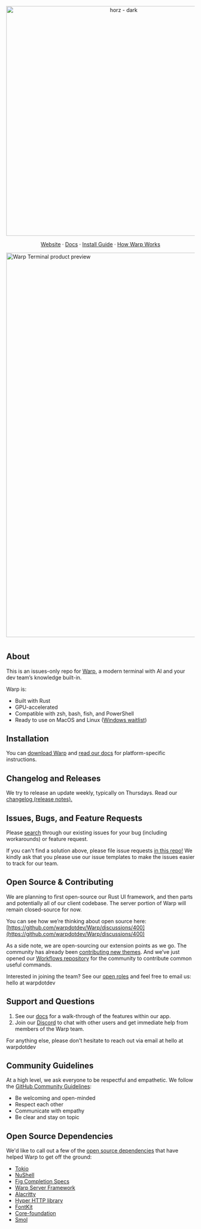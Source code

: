 <p align="center">
    <a href="https://app.warp.dev/get_warp">
    <img width="612" alt="horz - dark" src="https://storage.googleapis.com/warpdotdev-content/warp_logo-21_10.png">
    </a>
</p>

<p align="center">
  <a href="https://www.warp.dev">Website</a>
  ·
  <a href="https://docs.warp.dev">Docs</a>
  ·
  <a href="https://docs.warp.dev/getting-started/getting-started-with-warp">Install Guide</a>
  ·
  <a href="https://www.warp.dev/blog/how-warp-works">How Warp Works</a>
</p>

<a href="https://www.warp.dev">
    <img width="1024" alt="Warp Terminal product preview" src="https://storage.googleapis.com/warpdotdev-content/warp-product-24_10.png">
</a>

<h1></h1>

## About

This is an issues-only repo for [Warp](https://www.warp.dev), a modern terminal with AI and your dev team’s knowledge built-in.

Warp is:
* Built with Rust
* GPU-accelerated
* Compatible with zsh, bash, fish, and PowerShell
* Ready to use on MacOS and Linux ([Windows waitlist](https://www.warp.dev/windows-terminal))

## Installation

You can [download Warp](https://www.warp.dev/download) and [read our docs](https://docs.warp.dev/getting-started/getting-started-with-warp) for platform-specific instructions.

## Changelog and Releases

We try to release an update weekly, typically on Thursdays. Read our [changelog (release notes).](https://docs.warp.dev/getting-started/changelog)

## Issues, Bugs, and Feature Requests

Please [search](https://github.com/warpdotdev/warp/issues?q=is%3Aissue+is%3Aopen+a+sort%3Areactions-%2B1-desc) through our existing issues for your bug (including workarounds) or feature request.

If you can't find a solution above, please file issue requests [in this repo!](https://github.com/warpdotdev/warp/issues/new/choose)
We kindly ask that you please use our issue templates to make the issues easier to track for our team.

## Open Source & Contributing

We are planning to first open-source our Rust UI framework, and then parts and potentially all of our client codebase. The server portion of Warp will remain closed-source for now.

You can see how we’re thinking about open source here: [https://github.com/warpdotdev/Warp/discussions/400](https://github.com/warpdotdev/Warp/discussions/400)

As a side note, we are open-sourcing our extension points as we go. The community has already been [contributing new themes](https://github.com/warpdotdev/themes). And we’ve just opened our [Workflows repository](https://github.com/warpdotdev/workflows) for the community to contribute common useful commands.

Interested in joining the team? See our [open roles](https://www.warp.dev/careers) and feel free to email us: hello at warpdotdev

## Support and Questions

1. See our [docs](https://docs.warp.dev/) for a walk-through of the features within our app.
2. Join our [Discord](https://discord.gg/warpdotdev) to chat with other users and get immediate help from members of the Warp team.

For anything else, please don't hesitate to reach out via email at hello at warpdotdev

## Community Guidelines

At a high level, we ask everyone to be respectful and empathetic. We follow the [GitHub Community Guidelines](https://docs.github.com/en/github/site-policy/github-community-guidelines):

* Be welcoming and open-minded
* Respect each other
* Communicate with empathy
* Be clear and stay on topic

## Open Source Dependencies

We'd like to call out a few of the [open source dependencies](https://docs.warp.dev/help/licenses) that have helped Warp to get off the ground:

* [Tokio](https://github.com/tokio-rs/tokio)
* [NuShell](https://github.com/nushell/nushell)
* [Fig Completion Specs](https://github.com/withfig/autocomplete)
* [Warp Server Framework](https://github.com/seanmonstar/warp)
* [Alacritty](https://github.com/alacritty/alacritty)
* [Hyper HTTP library](https://github.com/hyperium/hyper)
* [FontKit](https://github.com/servo/font-kit)
* [Core-foundation](https://github.com/servo/core-foundation-rs)
* [Smol](https://github.com/smol-rs/smol)
